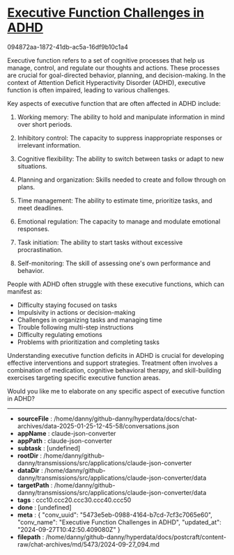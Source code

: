 # [Executive Function Challenges in ADHD](https://claude.ai/chat/5473e5eb-0988-4164-b7cd-7cf3c7065e60)

094872aa-1872-41db-ac5a-16df9b10c1a4

 Executive function refers to a set of cognitive processes that help us manage, control, and regulate our thoughts and actions. These processes are crucial for goal-directed behavior, planning, and decision-making. In the context of Attention Deficit Hyperactivity Disorder (ADHD), executive function is often impaired, leading to various challenges.

Key aspects of executive function that are often affected in ADHD include:

1. Working memory: The ability to hold and manipulate information in mind over short periods.

2. Inhibitory control: The capacity to suppress inappropriate responses or irrelevant information.

3. Cognitive flexibility: The ability to switch between tasks or adapt to new situations.

4. Planning and organization: Skills needed to create and follow through on plans.

5. Time management: The ability to estimate time, prioritize tasks, and meet deadlines.

6. Emotional regulation: The capacity to manage and modulate emotional responses.

7. Task initiation: The ability to start tasks without excessive procrastination.

8. Self-monitoring: The skill of assessing one's own performance and behavior.

People with ADHD often struggle with these executive functions, which can manifest as:

- Difficulty staying focused on tasks
- Impulsivity in actions or decision-making
- Challenges in organizing tasks and managing time
- Trouble following multi-step instructions
- Difficulty regulating emotions
- Problems with prioritization and completing tasks

Understanding executive function deficits in ADHD is crucial for developing effective interventions and support strategies. Treatment often involves a combination of medication, cognitive behavioral therapy, and skill-building exercises targeting specific executive function areas.

Would you like me to elaborate on any specific aspect of executive function in ADHD?

---

* **sourceFile** : /home/danny/github-danny/hyperdata/docs/chat-archives/data-2025-01-25-12-45-58/conversations.json
* **appName** : claude-json-converter
* **appPath** : claude-json-converter
* **subtask** : [undefined]
* **rootDir** : /home/danny/github-danny/transmissions/src/applications/claude-json-converter
* **dataDir** : /home/danny/github-danny/transmissions/src/applications/claude-json-converter/data
* **targetPath** : /home/danny/github-danny/transmissions/src/applications/claude-json-converter/data
* **tags** : ccc10.ccc20.ccc30.ccc40.ccc50
* **done** : [undefined]
* **meta** : {
  "conv_uuid": "5473e5eb-0988-4164-b7cd-7cf3c7065e60",
  "conv_name": "Executive Function Challenges in ADHD",
  "updated_at": "2024-09-27T10:42:50.409080Z"
}
* **filepath** : /home/danny/github-danny/hyperdata/docs/postcraft/content-raw/chat-archives/md/5473/2024-09-27_094.md